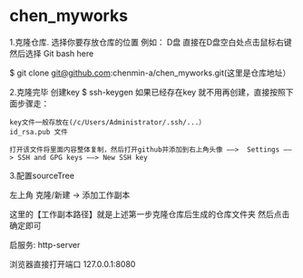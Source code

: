 # chen_myworks
1.克隆仓库.
  选择你要存放仓库的位置 例如： D盘  直接在D盘空白处点击鼠标右键 然后选择 Git bash here
  
 $ git clone git@github.com:chenmin-a/chen_myworks.git(这里是仓库地址）
 
2.克隆完毕 创建key
 $ ssh-keygen
如果已经存在key 就不用再创建，直接按照下面步骤走：

	key文件一般存放在(/c/Users/Administrator/.ssh/...）
    id_rsa.pub 文件
  
	打开该文件将里面内容整体复制，然后打开github并添加到右上角头像 ——>  Settings ——> SSH and GPG keys ——> New SSH key

3.配置sourceTree

  左上角 克隆/新建 → 添加工作副本 
  
  这里的【工作副本路径】就是上述第一步克隆仓库后生成的仓库文件夹 然后点击确定即可





启服务:
http-server

浏览器直接打开端口 127.0.0.1:8080
